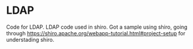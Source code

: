 # LDAP
Code for LDAP.
LDAP code used in shiro.
Got a sample using shiro, going through https://shiro.apache.org/webapp-tutorial.html#project-setup for understading shiro.

